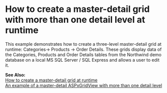 # How to create a master-detail grid with more than one detail level at runtime


<p>This example demonstrates how to create a three-level master-detail grid at runtime: Categories-> Products -> Order Details. These grids display data of the Categories, Products and Order Details tables from the Northwind demo database on a local MS SQL Server / SQL Express and allows a user to edit it.</p><p><strong>See Also:</strong><br />
<a href="https://www.devexpress.com/Support/Center/p/E1141">How to create a master-detail grid at runtime</a><br />
<a href="https://www.devexpress.com/Support/Center/p/E392">An example of a master-detail ASPxGridView with more than one detail level</a></p>

<br/>


